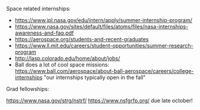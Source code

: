 Space related internships:

* https://www.jpl.nasa.gov/edu/intern/apply/summer-internship-program/
* https://www.nasa.gov/sites/default/files/atoms/files/nasa-internships-awareness-and-faq.pdf
* https://aerospace.org/students-and-recent-graduates
* https://www.ll.mit.edu/careers/student-opportunities/summer-research-program
* http://lasp.colorado.edu/home/about/jobs/
* Ball does a lot of cool space missions: https://www.ball.com/aerospace/about-ball-aerospace/careers/college-internships
"our internships typically open in the fall"



Grad fellowships:

https://www.nasa.gov/strg/nstrf/
https://www.nsfgrfp.org/ due late october!

 
